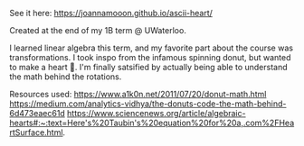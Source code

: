 See it here: https://joannamooon.github.io/ascii-heart/

Created at the end of my 1B term @ UWaterloo. 

I learned linear algebra this term, and my favorite part about the course was transformations. I took inspo from the infamous spinning donut, but wanted to make a heart 💖. I'm finally satsified by actually being able to understand the math behind the rotations. 

Resources used:
https://www.a1k0n.net/2011/07/20/donut-math.html
https://medium.com/analytics-vidhya/the-donuts-code-the-math-behind-6d473eaec61d
https://www.sciencenews.org/article/algebraic-hearts#:~:text=Here's%20Taubin's%20equation%20for%20a,.com%2FHeartSurface.html. 

